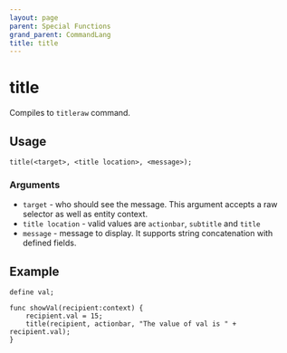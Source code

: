 ```yaml
---
layout: page
parent: Special Functions
grand_parent: CommandLang
title: title
---
```


# title

Compiles to `titleraw` command.

## Usage

```
title(<target>, <title location>, <message>);
```

### Arguments

* `target` - who should see the message. This argument accepts a raw selector as well as entity context.
* `title location` - valid values are `actionbar`, `subtitle` and `title`
* `message` - message to display. It supports string concatenation with defined fields.

## Example

```
define val;

func showVal(recipient:context) {
    recipient.val = 15;
    title(recipient, actionbar, "The value of val is " + recipient.val);
}
```
